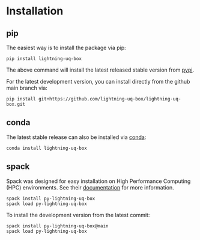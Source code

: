 # Installation

## pip

The easiest way is to install the package via pip:

```console
pip install lightning-uq-box
```

The above command will install the latest released stable version from [pypi](https://pypi.org/project/lightning-uq-box/).

For the latest development version, you can install directly from the github main branch via:

```console
pip install git+https://github.com/lightning-uq-box/lightning-uq-box.git
```

## conda

The latest stable release can also be installed via [conda](https://docs.conda.io/en/latest/):

```console
conda install lightning-uq-box
```

## spack

Spack was designed for easy installation on High Performance Computing (HPC) environments. See their [documentation](https://spack.readthedocs.io/en/latest/)
for more information.

```console
spack install py-lightning-uq-box
spack load py-lightning-uq-box
```

To install the development version from the latest commit:

```console
spack install py-lightning-uq-box@main
spack load py-lightning-uq-box
```